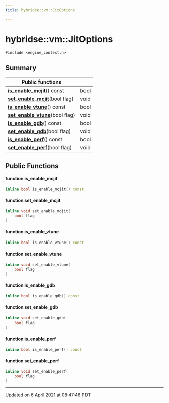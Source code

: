 ```yaml
---
title: hybridse::vm::JitOptions

---
```

# hybridse::vm::JitOptions



`#include <engine_context.h>`

## Summary


|  Public functions|            |
| -------------- | -------------- |
|**[is_enable_mcjit](hybridse/usage/api/c++/Classes/classhybridse_1_1vm_1_1_jit_options.md#function-is_enable_mcjit)**() const| bool  |
|**[set_enable_mcjit](hybridse/usage/api/c++/Classes/classhybridse_1_1vm_1_1_jit_options.md#function-set_enable_mcjit)**(bool flag)| void  |
|**[is_enable_vtune](hybridse/usage/api/c++/Classes/classhybridse_1_1vm_1_1_jit_options.md#function-is_enable_vtune)**() const| bool  |
|**[set_enable_vtune](hybridse/usage/api/c++/Classes/classhybridse_1_1vm_1_1_jit_options.md#function-set_enable_vtune)**(bool flag)| void  |
|**[is_enable_gdb](hybridse/usage/api/c++/Classes/classhybridse_1_1vm_1_1_jit_options.md#function-is_enable_gdb)**() const| bool  |
|**[set_enable_gdb](hybridse/usage/api/c++/Classes/classhybridse_1_1vm_1_1_jit_options.md#function-set_enable_gdb)**(bool flag)| void  |
|**[is_enable_perf](hybridse/usage/api/c++/Classes/classhybridse_1_1vm_1_1_jit_options.md#function-is_enable_perf)**() const| bool  |
|**[set_enable_perf](hybridse/usage/api/c++/Classes/classhybridse_1_1vm_1_1_jit_options.md#function-set_enable_perf)**(bool flag)| void  |

## Public Functions

#### function is_enable_mcjit

```cpp
inline bool is_enable_mcjit() const
```


#### function set_enable_mcjit

```cpp
inline void set_enable_mcjit(
    bool flag
)
```


#### function is_enable_vtune

```cpp
inline bool is_enable_vtune() const
```


#### function set_enable_vtune

```cpp
inline void set_enable_vtune(
    bool flag
)
```


#### function is_enable_gdb

```cpp
inline bool is_enable_gdb() const
```


#### function set_enable_gdb

```cpp
inline void set_enable_gdb(
    bool flag
)
```


#### function is_enable_perf

```cpp
inline bool is_enable_perf() const
```


#### function set_enable_perf

```cpp
inline void set_enable_perf(
    bool flag
)
```


-------------------------------

Updated on  6 April 2021 at 08:47:46 PDT